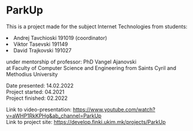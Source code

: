 # ParkUp
This is a project made for the subject Internet Technologies from students: <br />
<li> Andrej Tavchioski 191019 (coordinator) </li>  
<li> Viktor Tasevski 191149 </li> 
<li> David Trajkovski 191027 </li> 

under mentorship of professor: PhD Vangel Ajanovski <br />
at Faculty of Computer Science and Engineering from Saints Cyril and Methodius University <br />

Date presented: 14.02.2022 <br />
Project started: 04.2021 <br />
Project finished: 02.2022 <br />
 
Link to video-presentation: https://www.youtube.com/watch?v=aWHP1RkKPHg&ab_channel=ParkUp <br />
Link to project site: https://develop.finki.ukim.mk/projects/ParkUp <br />
